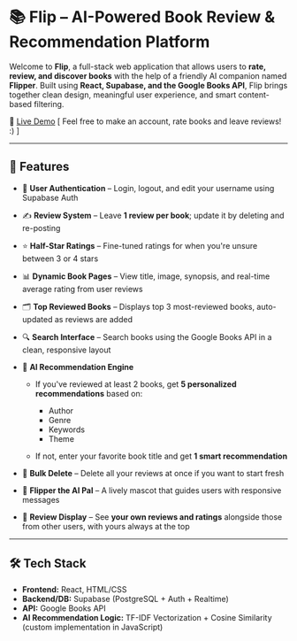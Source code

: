 # 📚 Flip – AI-Powered Book Review & Recommendation Platform

Welcome to **Flip**, a full-stack web application that allows users to **rate, review, and discover books** with the help of a friendly AI companion named **Flipper**. Built using **React, Supabase, and the Google Books API**, Flip brings together clean design, meaningful user experience, and smart content-based filtering.

🔗 [Live Demo](https://flip-2-0-sanjanamuthukumar04s-projects.vercel.app/)
[ Feel free to make an account, rate books and leave reviews! :) ]

---

## 🚀 Features

* 🔐 **User Authentication** – Login, logout, and edit your username using Supabase Auth
* ✍️ **Review System** – Leave **1 review per book**; update it by deleting and re-posting
* ⭐️ **Half-Star Ratings** – Fine-tuned ratings for when you're unsure between 3 or 4 stars
* 📊 **Dynamic Book Pages** – View title, image, synopsis, and real-time average rating from user reviews
* 🗂️ **Top Reviewed Books** – Displays top 3 most-reviewed books, auto-updated as reviews are added
* 🔍 **Search Interface** – Search books using the Google Books API in a clean, responsive layout
* 🧠 **AI Recommendation Engine**

  * If you've reviewed at least 2 books, get **5 personalized recommendations** based on:

    * Author
    * Genre
    * Keywords
    * Theme
  * If not, enter your favorite book title and get **1 smart recommendation**
* 🧹 **Bulk Delete** – Delete all your reviews at once if you want to start fresh
* 🐬 **Flipper the AI Pal** – A lively mascot that guides users with responsive messages
* 🧾 **Review Display** – See **your own reviews and ratings** alongside those from other users, with yours always at the top

---

## 🛠 Tech Stack

* **Frontend:** React, HTML/CSS
* **Backend/DB:** Supabase (PostgreSQL + Auth + Realtime)
* **API:** Google Books API
* **AI Recommendation Logic:** TF-IDF Vectorization + Cosine Similarity (custom implementation in JavaScript)

